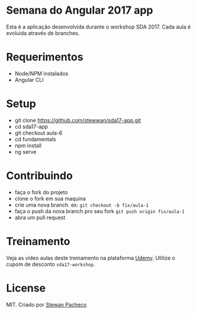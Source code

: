 # Semana do Angular 2017 app

Esta é a aplicação desenvolvida durante o workshop SDA 2017. Cada aula é evoluida através de branches.

# Requerimentos

- Node/NPM instalados
- Angular CLI

# Setup

- git clone https://github.com/stewwan/sda17-app.git
- cd sda17-app
- git checkout aula-6
- cd fundamentals
- npm install
- ng serve

# Contribuindo

- faça o fork do projeto
- clone o fork em sua maquina
- crie uma nova branch. ex: `git checkout -b fix/aula-1`
- faça o push da nova branch pro seu fork `git push origin fix/aula-1`
- abra um pull request

# Treinamento

Veja as vídeo aulas deste treinamento na plataforma [Udemy](). Utilize o cupom de desconto `sda17-workshop`.

# License

MIT. Criado por [Stewan Pacheco](https://stewan.io)



